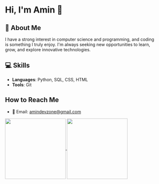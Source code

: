 # Hi, I'm Amin 👋

## 🌟 About Me
I have a strong interest in computer science and programming, and coding is something I truly enjoy. I'm always seeking new opportunities to learn, grow, and explore innovative technologies.

## 💻 Skills
- **Languages**: Python, SQL, CSS, HTML
- **Tools**: Git

## How to Reach Me
- 📧 Email: amindevzone@gmail.com

<a href="https://github.com/anuraghazra/github-readme-stats">
  <img height=200 align="center" src="https://github-readme-stats.vercel.app/api?username=DevAmin-2025" />
</a>
<a href="https://github.com/anuraghazra/convoychat">
  <img height=200 align="center" src="https://github-readme-stats.vercel.app/api/top-langs?username=DevAmin-2025&layout=compact&langs_count=8&card_width=120" />
</a>
